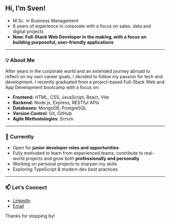 ## Hi, I’m Sven!

- M.Sc. in Business Management
- 6 years of experience in corporate with a focus on sales, data and digital projects
- **Now: Full-Stack Web Developer in the making, with a focus on building purposeful, user-friendly applications**

---

### 💡 About Me

After years in the corporate world and an extended journey abroad to reflect on my own career goals, I decided to follow my passion for tech and development. I recently graduated from a project-based Full-Stack Web and App Development bootcamp with a focus on:

- **Frontend:** HTML, CSS, JavaScript, React, Vite
- **Backend:** Node.js, Express, RESTful APIs
- **Databases:** MongoDB, PostgreSQL
- **Version Control**: Git, GitHub  
- **Agile Methodologies**: Scrum

---

### 🔭 Currently

- Open for **junior developer roles and opportunities**
- Fully motivated to learn from experienced teams, contribute to real-world projects and grow both **professionally and personally**
- Working on personal projects to sharpen my skills  
- Exploring TypeScript & modern dev best practices  

---

### 📫 Let’s Connect

- [LinkedIn](https://www.linkedin.com/in/svenkaack)  
- [Email](mailto:sven.kaack@gmx.de)

Thanks for stopping by!
